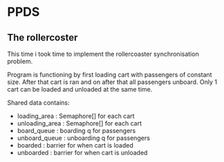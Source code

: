 # PPDS

## The rollercoster

This time i took time to implement the rollercoaster synchronisation problem.

Program is functioning by first loading cart with passengers of constant size.
After that cart is ran and on after that all passengers unboard. 
Only 1 cart can be loaded and unloaded at the same time.

Shared data contains:
 - loading_area : Semaphore[] for each cart
 - unloading_area : Semaphore[] for each cart
 - board_queue : boarding q for passengers
 - unboard_queue : unboarding q for passengers
 - boarded : barrier for when cart is loaded
 - unboarded : barrier for when cart is unloaded



